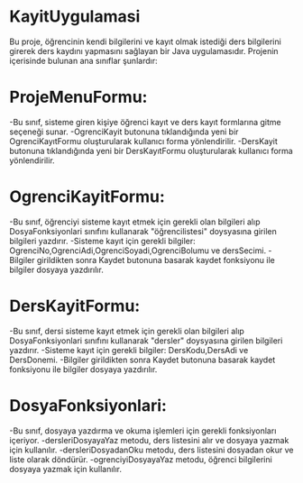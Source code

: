 # KayitUygulamasi
Bu proje, öğrencinin kendi bilgilerini ve kayıt olmak istediği ders bilgilerini girerek ders kaydını yapmasını sağlayan bir Java uygulamasıdır. Projenin içerisinde bulunan ana sınıflar şunlardır:

# ProjeMenuFormu:
-Bu sınıf, sisteme giren kişiye öğrenci kayıt ve ders kayıt formlarına gitme seçeneği sunar.
-OgrenciKayit butonuna tıklandığında yeni bir OgrenciKayıtFormu oluşturularak kullanıcı forma yönlendirilir.
-DersKayit butonuna tıklandığında yeni bir DersKayıtFormu oluşturularak kullanıcı forma yönlendirilir.


# OgrenciKayitFormu:
-Bu sınıf, öğrenciyi sisteme kayıt etmek için gerekli olan bilgileri alıp DosyaFonksiyonlari sınıfını kullanarak "öğrencilistesi" doysyasına girilen bilgileri yazdırır.
-Sisteme kayıt için gerekli bilgiler: OgrenciNo,OgrenciAdi,OgrenciSoyadi,OgrenciBolumu ve dersSecimi.
-Bilgiler girildikten sonra Kaydet butonuna basarak kaydet fonksiyonu ile bilgiler dosyaya yazdırılır.

# DersKayitFormu:
-Bu sınıf, dersi sisteme kayıt etmek için gerekli olan bilgileri alıp DosyaFonksiyonlari sınıfını kullanarak "dersler" doysyasına girilen bilgileri yazdırır.
-Sisteme kayıt için gerekli bilgiler: DersKodu,DersAdi ve DersDonemi.
-Bilgiler girildikten sonra Kaydet butonuna basarak kaydet fonksiyonu ile bilgiler dosyaya yazdırılır.

# DosyaFonksiyonlari:
-Bu sınıf, dosyaya yazdırma ve okuma işlemleri için gerekli fonksiyonları içeriyor.
-dersleriDosyayaYaz metodu, ders listesini alır ve dosyaya yazmak için kullanılır.
-dersleriDosyadanOku metodu, ders listesini dosyadan okur ve liste olarak döndürür.
-ogrenciyiDosyayaYaz metodu, öğrenci bilgilerini dosyaya yazmak için kullanılır.

